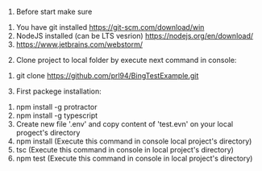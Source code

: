 1. Before start make sure
1) You have git installed https://git-scm.com/download/win
2) NodeJS installed (can be LTS vesrion) https://nodejs.org/en/download/ 
3) https://www.jetbrains.com/webstorm/

2. Clone project to local folder by execute next command in console:
1) git clone https://github.com/prl94/BingTestExample.git

3. First packege installation:
1) npm install -g protractor
2) npm install -g typescript
3) Create new file '.env' and copy content of 'test.evn' on your local progect's directory
4) npm install (Execute this command in console local project's directory)
5) tsc (Execute this command in console in local project's directory)
6) npm test (Execute this command in console in local project's directory)
